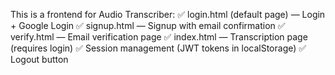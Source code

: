 This is a frontend for Audio Transcriber:
✅ login.html (default page) — Login + Google Login
✅ signup.html — Signup with email confirmation
✅ verify.html — Email verification page
✅ index.html — Transcription page (requires login)
✅ Session management (JWT tokens in localStorage)
✅ Logout button
